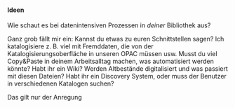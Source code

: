 #### Ideen

Wie schaut es bei datenintensiven Prozessen in *deiner* Bibliothek aus? 

Ganz grob fällt mir ein: Kannst du etwas zu euren Schnittstellen sagen? Ich katalogisiere z. B. viel mit Fremddaten, die von der Katalogisierungsoberfläche in unseren OPAC müssen usw. Musst du viel Copy&Paste in deinem Arbeitsalltag machen, was automatisiert werden könnte? Habt ihr ein Wiki? Werden Altbestände digitalisiert und was passiert mit diesen Dateien? Habt ihr ein Discovery System, oder muss der Benutzer in verschiedenen Katalogen suchen? 

Das gilt nur der Anregung



